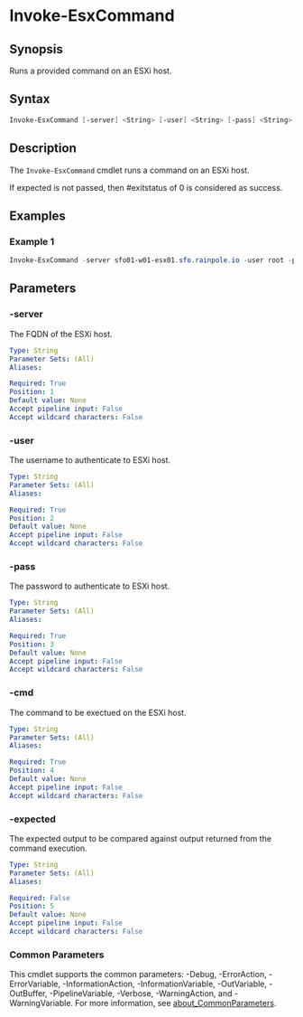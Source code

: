 # Invoke-EsxCommand

## Synopsis

Runs a provided command on an ESXi host.

## Syntax

```powershell
Invoke-EsxCommand [-server] <String> [-user] <String> [-pass] <String> [-cmd] <String> [[-expected] <String>] [<CommonParameters>]
```

## Description

The `Invoke-EsxCommand` cmdlet runs a command on an ESXi host.

If expected is not passed, then #exitstatus of 0 is considered as success.

## Examples

### Example 1

```powershell
Invoke-EsxCommand -server sfo01-w01-esx01.sfo.rainpole.io -user root -pass VMw@re1! -expected "Value of IgnoreClusterMemberListUpdates is 1" -cmd "esxcfg-advcfg -s 0 /VSAN/IgnoreClusterMemberListUpdates"
```

## Parameters

### -server

The FQDN of the ESXi host.

```yaml
Type: String
Parameter Sets: (All)
Aliases:

Required: True
Position: 1
Default value: None
Accept pipeline input: False
Accept wildcard characters: False
```

### -user

The username to authenticate to ESXi host.

```yaml
Type: String
Parameter Sets: (All)
Aliases:

Required: True
Position: 2
Default value: None
Accept pipeline input: False
Accept wildcard characters: False
```

### -pass

The password to authenticate to ESXi host.

```yaml
Type: String
Parameter Sets: (All)
Aliases:

Required: True
Position: 3
Default value: None
Accept pipeline input: False
Accept wildcard characters: False
```

### -cmd

The command to be exectued on the ESXi host.

```yaml
Type: String
Parameter Sets: (All)
Aliases:

Required: True
Position: 4
Default value: None
Accept pipeline input: False
Accept wildcard characters: False
```

### -expected

The expected output to be compared against output returned from the command execution.

```yaml
Type: String
Parameter Sets: (All)
Aliases:

Required: False
Position: 5
Default value: None
Accept pipeline input: False
Accept wildcard characters: False
```

### Common Parameters

This cmdlet supports the common parameters: -Debug, -ErrorAction, -ErrorVariable, -InformationAction, -InformationVariable, -OutVariable, -OutBuffer, -PipelineVariable, -Verbose, -WarningAction, and -WarningVariable. For more information, see [about_CommonParameters](http://go.microsoft.com/fwlink/?LinkID=113216).
